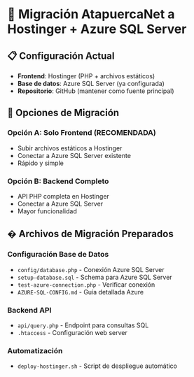 # 🚀 Migración AtapuercaNet a Hostinger + Azure SQL Server

## 📋 Configuración Actual
- **Frontend**: Hostinger (PHP + archivos estáticos)
- **Base de datos**: Azure SQL Server (ya configurada)
- **Repositorio**: GitHub (mantener como fuente principal)

## 🎯 Opciones de Migración

### Opción A: Solo Frontend (RECOMENDADA)
- Subir archivos estáticos a Hostinger
- Conectar a Azure SQL Server existente
- Rápido y simple

### Opción B: Backend Completo
- API PHP completa en Hostinger  
- Conectar a Azure SQL Server
- Mayor funcionalidad

## � Archivos de Migración Preparados

### Configuración Base de Datos
- `config/database.php` - Conexión Azure SQL Server
- `setup-database.sql` - Schema para Azure SQL Server
- `test-azure-connection.php` - Verificar conexión
- `AZURE-SQL-CONFIG.md` - Guía detallada Azure

### Backend API
- `api/query.php` - Endpoint para consultas SQL
- `.htaccess` - Configuración web server

### Automatización
- `deploy-hostinger.sh` - Script de despliegue automático
